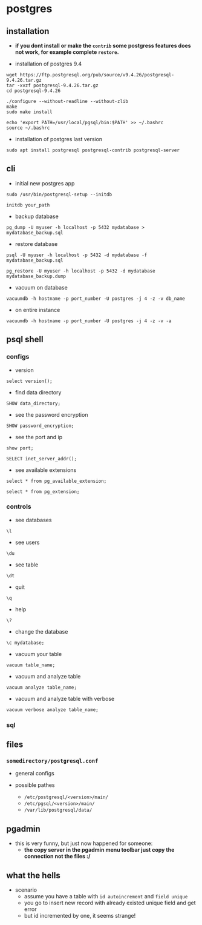 # postgres

## installation


- **if you dont install or make the `contrib` some postgress features does not work, for example complete `restore`.**

- installation of postgres 9.4

```shell
wget https://ftp.postgresql.org/pub/source/v9.4.26/postgresql-9.4.26.tar.gz
tar -xvzf postgresql-9.4.26.tar.gz
cd postgresql-9.4.26
```

```shell
./configure --without-readline --without-zlib
make
sudo make install

echo 'export PATH=/usr/local/pgsql/bin:$PATH' >> ~/.bashrc
source ~/.bashrc
```

- installation of postgres last version

```shell
sudo apt install postgresql postgresql-contrib postgresql-server
```

## cli

- initial new postgres app

```shell
sudo /usr/bin/postgresql-setup --initdb
```

```shell
initdb your_path
```

- backup database

```shell
pg_dump -U myuser -h localhost -p 5432 mydatabase > mydatabase_backup.sql
```

- restore database

```shell
psql -U myuser -h localhost -p 5432 -d mydatabase -f mydatabase_backup.sql
```

```shell
pg_restore -U myuser -h localhost -p 5432 -d mydatabase mydatabase_backup.dump
```

- vacuum on database

```shell
vacuumdb -h hostname -p port_number -U postgres -j 4 -z -v db_name
```

- on entire instance

```shell
vacuumdb -h hostname -p port_number -U postgres -j 4 -z -v -a
```

## psql shell

### configs

- version

```shell
select version();
```

- find data directory

```shell
SHOW data_directory;
```

- see the password encryption

```shell
SHOW password_encryption;
```

- see the port and ip

```shell
show port;
```

```shell
SELECT inet_server_addr();
```

- see available extensions

```shell
select * from pg_available_extension;
```

```shell
select * from pg_extension;
```

### controls

- see databases

```shell
\l
```

- see users

```shell
\du
```

- see table

```shell
\dt
```

- quit

```shell
\q
```

- help

```shell
\?
```

- change the database

```shell
\c mydatabase;
```

- vacuum your table

```shell
vacuum table_name;
```

- vacuum and analyze table

```shell
vacuum analyze table_name;
```

- vacuum and analyze table with verbose

```shell
vacuum verbose analyze table_name;
```

### sql

## files

### `somedirectory/postgresql.conf`

- general configs

- possible pathes
  - `/etc/postgresql/<version>/main/`
  - `/etc/pgsql/<version>/main/`
  - `/var/lib/postgresql/data/`

## pgadmin

- this is very funny, but just now happened for someone:
  - **the copy server in the pgadmin menu toolbar just copy the
    connection not the files :/**

## what the hells

- scenario
  - assume you have a table with `id autoincrement` and `field unique`
  - you go to insert new record with already existed unique field and get error
  - but id incremented by one, it seems strange! 
